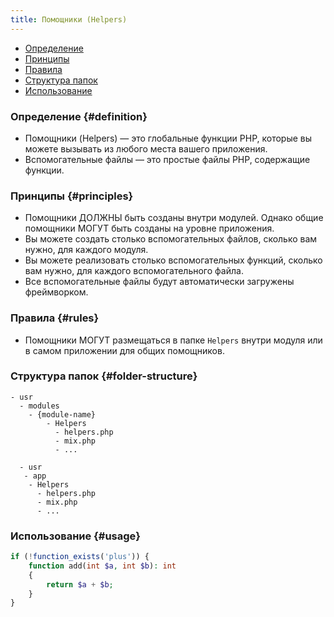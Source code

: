 ```yaml
---
title: Помощники (Helpers)
---
```


- [Определение](#definition)
- [Принципы](#principles)
- [Правила](#rules)
- [Структура папок](#folder-structure)
- [Использование](#usage)

### Определение {#definition}

- Помощники (Helpers) — это глобальные функции PHP, которые вы можете вызывать из любого места вашего приложения.
- Вспомогательные файлы — это простые файлы PHP, содержащие функции.

### Принципы {#principles}

- Помощники <true>ДОЛЖНЫ</true> быть созданы внутри модулей. Однако общие помощники МОГУТ быть созданы на уровне приложения.
- Вы можете создать столько вспомогательных файлов, сколько вам нужно, для каждого модуля.
- Вы можете реализовать столько вспомогательных функций, сколько вам нужно, для каждого вспомогательного файла.
- Все вспомогательные файлы будут автоматически загружены фреймворком.

### Правила {#rules}

- Помощники <else>МОГУТ</else> размещаться в папке `Helpers` внутри модуля или в самом приложении для общих помощников.

### Структура папок {#folder-structure}

```
- usr
  - modules
    - {module-name}
        - Helpers
          - helpers.php
          - mix.php
          - ...

  - usr
   - app
    - Helpers
      - helpers.php
      - mix.php
      - ...
```

### Использование {#usage}

```php
if (!function_exists('plus')) {
    function add(int $a, int $b): int
    {
        return $a + $b;
    }
}
```
